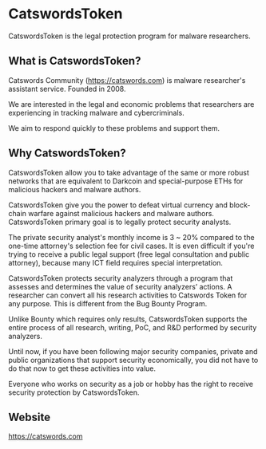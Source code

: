 # CatswordsToken
CatswordsToken is the legal protection program for malware researchers.

## What is CatswordsToken?
Catswords Community (https://catswords.com) is malware researcher's assistant service. Founded in 2008.

We are interested in the legal and economic problems that researchers are experiencing in tracking malware and cybercriminals.

We aim to respond quickly to these problems and support them.

## Why CatswordsToken?
CatswordsToken allow you to take advantage of the same or more robust networks that are equivalent to Darkcoin and special-purpose ETHs for malicious hackers and malware authors.

CatswordsToken give you the power to defeat virtual currency and block-chain warfare against malicious hackers and malware authors.
CatswordsToken primary goal is to legally protect security analysts.

The private security analyst's monthly income is 3 ~ 20% compared to the one-time attorney's selection fee for civil cases.
It is even difficult if you're trying to receive a public legal support (free legal consultation and public attorney), because many ICT field requires special interpretation.

CatswordsToken protects security analyzers through a program that assesses and determines the value of security analyzers’ actions. A researcher can convert all his research activities to Catswords Token for any purpose. This is different from the Bug Bounty Program.

Unlike Bounty which requires only results, CatswordsToken supports the entire process of all research, writing, PoC, and R&D performed by security analyzers.

Until now, if you have been following major security companies, private and public organizations that support security economically, you did not have to do that now to get these activities into value.

Everyone who works on security as a job or hobby has the right to receive security protection by CatswordsToken.

## Website
https://catswords.com
